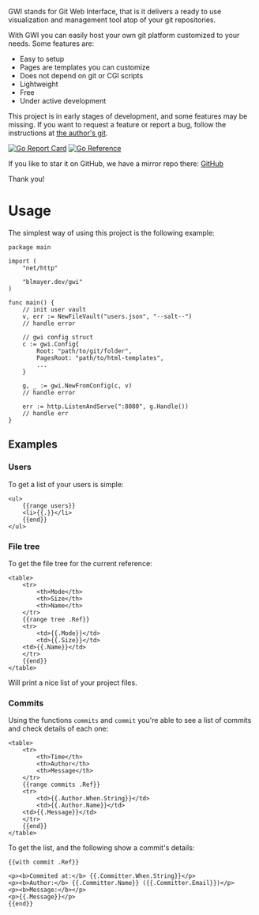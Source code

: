 GWI stands for Git Web Interface, that is it delivers a ready to use
visualization and management tool atop of your git repositories.

With GWI you can easily host your own git platform customized
to your needs. Some features are:

- Easy to setup
- Pages are templates you can customize
- Does not depend on git or CGI scripts
- Lightweight
- Free
- Under active development

This project is in early stages of development, and some features may be
missing. If you want to request a feature or report a bug, follow the
instructions at [the author's git](https://blmayer.dev/x).

[![Go Report Card](https://goreportcard.com/badge/blmayer.dev/x/gwi)](https://goreportcard.com/report/blmayer.dev/x/gwi)
[![Go Reference](https://pkg.go.dev/badge/blmayer.dev/x/gwi.svg)](https://pkg.go.dev/blmayer.dev/x/gwi)

If you like to star it on GitHub, we have a mirror repo there:
[GitHub](https://github.com/blmayer/gwi)

Thank you!


# Usage

The simplest way of using this project is the following example:

```
package main

import (
	"net/http"

	"blmayer.dev/gwi"
)

func main() {
	// init user vault
	v, err := NewFileVault("users.json", "--salt--")
	// handle error
	
	// gwi config struct
	c := gwi.Config{
		Root: "path/to/git/folder",
		PagesRoot: "path/to/html-templates",
		...
	}

	g, _ := gwi.NewFromConfig(c, v)
	// handle error

	err := http.ListenAndServe(":8080", g.Handle())
	// handle err
}
```

## Examples


### Users

To get a list of your users is simple:

```
<ul>
	{{range users}}
	<li>{{.}}</li>
	{{end}}
</ul>
```


### File tree

To get the file tree for the current reference:

```
<table>
    <tr>
        <th>Mode</th>
        <th>Size</th>
        <th>Name</th>
    </tr>
    {{range tree .Ref}}
    <tr>
        <td>{{.Mode}}</td>
        <td>{{.Size}}</td>
	<td>{{.Name}}</td>
    </tr>
    {{end}}
</table>
```

Will print a nice list of your project files.


### Commits

Using the functions `commits` and `commit` you're able to see a list of
commits and check details of each one:

```
<table>
    <tr>
        <th>Time</th>
        <th>Author</th>
        <th>Message</th>
    </tr>
    {{range commits .Ref}}
    <tr>
        <td>{{.Author.When.String}}</td>
        <td>{{.Author.Name}}</td>
	<td>{{.Message}}</td>
    </tr>
    {{end}}
</table>
```

To get the list, and the following show a commit's details:

```
{{with commit .Ref}}

<p><b>Commited at:</b> {{.Committer.When.String}}</p>
<p><b>Author:</b> {{.Committer.Name}} ({{.Committer.Email}})</p>
<p><b>Message:</b></p>
<p>{{.Message}}</p>
{{end}}
```

